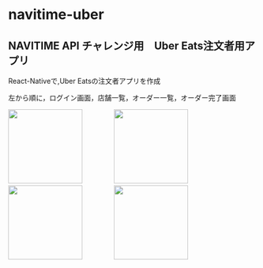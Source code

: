# navitime-uber

## NAVITIME API チャレンジ用　Uber Eats注文者用アプリ

React-Nativeで,Uber Eatsの注文者アプリを作成

左から順に，ログイン画面，店舗一覧，オーダー一覧，オーダー完了画面

<img src="https://github.com/natsu-summer72/navitime-uber/blob/master/screen_shot/Login.PNG" width="150px"> 　　　　          <img src="https://github.com/natsu-summer72/navitime-uber/blob/master/screen_shot/ShopList.PNG" width="150px"> 　　　　          <img src="https://github.com/natsu-summer72/navitime-uber/blob/master/screen_shot/Order.PNG" width="150px"> 　　　　          <img src="https://github.com/natsu-summer72/navitime-uber/blob/master/screen_shot/OrderComp.PNG" width="150px">
